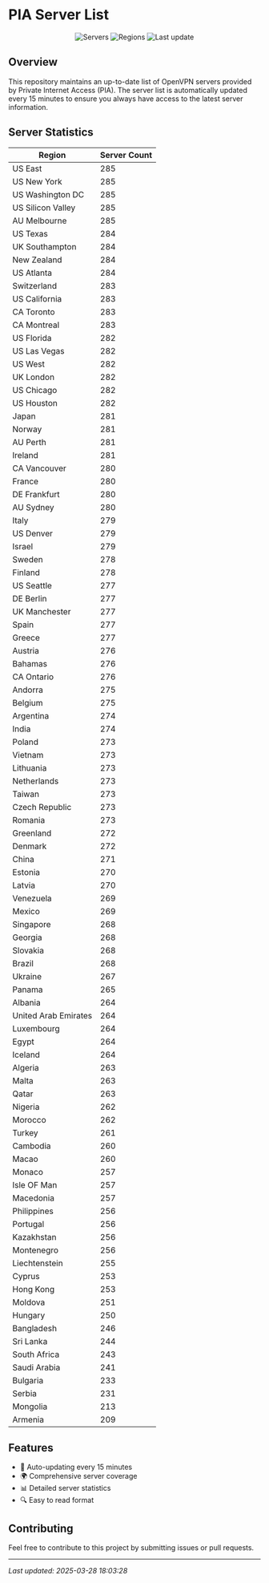 # PIA Server List

<div align="center">

![Servers](https://img.shields.io/badge/servers-26,072-blue)
![Regions](https://img.shields.io/badge/regions-97-blue)
![Last update](https://img.shields.io/badge/Last_Updated-March_28_2025_13:03_EST-blue)

</div>

## Overview
This repository maintains an up-to-date list of OpenVPN servers provided by Private Internet Access (PIA). The server list is automatically updated every 15 minutes to ensure you always have access to the latest server information.

## Server Statistics
| Region | Server Count |
|--------|--------------|
| US East                        | 285          |
| US New York                    | 285          |
| US Washington DC               | 285          |
| US Silicon Valley              | 285          |
| AU Melbourne                   | 285          |
| US Texas                       | 284          |
| UK Southampton                 | 284          |
| New Zealand                    | 284          |
| US Atlanta                     | 284          |
| Switzerland                    | 283          |
| US California                  | 283          |
| CA Toronto                     | 283          |
| CA Montreal                    | 283          |
| US Florida                     | 282          |
| US Las Vegas                   | 282          |
| US West                        | 282          |
| UK London                      | 282          |
| US Chicago                     | 282          |
| US Houston                     | 282          |
| Japan                          | 281          |
| Norway                         | 281          |
| AU Perth                       | 281          |
| Ireland                        | 281          |
| CA Vancouver                   | 280          |
| France                         | 280          |
| DE Frankfurt                   | 280          |
| AU Sydney                      | 280          |
| Italy                          | 279          |
| US Denver                      | 279          |
| Israel                         | 279          |
| Sweden                         | 278          |
| Finland                        | 278          |
| US Seattle                     | 277          |
| DE Berlin                      | 277          |
| UK Manchester                  | 277          |
| Spain                          | 277          |
| Greece                         | 277          |
| Austria                        | 276          |
| Bahamas                        | 276          |
| CA Ontario                     | 276          |
| Andorra                        | 275          |
| Belgium                        | 275          |
| Argentina                      | 274          |
| India                          | 274          |
| Poland                         | 273          |
| Vietnam                        | 273          |
| Lithuania                      | 273          |
| Netherlands                    | 273          |
| Taiwan                         | 273          |
| Czech Republic                 | 273          |
| Romania                        | 273          |
| Greenland                      | 272          |
| Denmark                        | 272          |
| China                          | 271          |
| Estonia                        | 270          |
| Latvia                         | 270          |
| Venezuela                      | 269          |
| Mexico                         | 269          |
| Singapore                      | 268          |
| Georgia                        | 268          |
| Slovakia                       | 268          |
| Brazil                         | 268          |
| Ukraine                        | 267          |
| Panama                         | 265          |
| Albania                        | 264          |
| United Arab Emirates           | 264          |
| Luxembourg                     | 264          |
| Egypt                          | 264          |
| Iceland                        | 264          |
| Algeria                        | 263          |
| Malta                          | 263          |
| Qatar                          | 263          |
| Nigeria                        | 262          |
| Morocco                        | 262          |
| Turkey                         | 261          |
| Cambodia                       | 260          |
| Macao                          | 260          |
| Monaco                         | 257          |
| Isle OF Man                    | 257          |
| Macedonia                      | 257          |
| Philippines                    | 256          |
| Portugal                       | 256          |
| Kazakhstan                     | 256          |
| Montenegro                     | 256          |
| Liechtenstein                  | 255          |
| Cyprus                         | 253          |
| Hong Kong                      | 253          |
| Moldova                        | 251          |
| Hungary                        | 250          |
| Bangladesh                     | 246          |
| Sri Lanka                      | 244          |
| South Africa                   | 243          |
| Saudi Arabia                   | 241          |
| Bulgaria                       | 233          |
| Serbia                         | 231          |
| Mongolia                       | 213          |
| Armenia                        | 209          |

## Features
- 🔄 Auto-updating every 15 minutes
- 🌍 Comprehensive server coverage
- 📊 Detailed server statistics
- 🔍 Easy to read format

## Contributing
Feel free to contribute to this project by submitting issues or pull requests.

---
*Last updated: 2025-03-28 18:03:28*